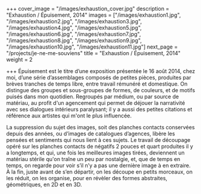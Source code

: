 +++
cover_image = "/images/exhaustion_cover.jpg"
description = "Exhaustion / Épuisement, 2014"
images = ["/images/exhaustion1.jpg", "/images/exhaustion2.jpg", "/images/exhaustion3.jpg", "/images/exhaustion4.jpg", "/images/exhaustion5.jpg", "/images/exhaustion6.jpg", "/images/exhaustion7.jpg", "/images/exhaustion8.jpg", "/images/exhaustion9.jpg", "/images/exhaustion10.jpg", "/images/exhaustion11.jpg"]
next_page = "/projects/je-ne-me-souviens"
title = "Exhaustion / Épuisement, 2014"
weight = 2

+++
Épuisement est le titre d’une exposition présentée le 16 août 2014, chez moi, d’une série d’assemblages composés de petites pièces, produites par brèves tranches de temps libre, entre travail rémunéré et domestique. On distingue des groupes et sous-groupes de formes, de couleurs, et de motifs puisés dans mon quotidien. Regroupés par médium, ou par source de matériau, au profit d'un agencement qui permet de déjouer la narrativité avec ses dialogues intérieurs paralysant; il y a aussi des petites citations et référence aux artistes qui m'ont le plus influencée.

La suppression du sujet des images, soit des planches contacts conservées depuis des années, ou d’images de catalogues d’agences, libère les pensées et sentiments qui nous lient à ces sujets. Le travail de découpage opéré sur les planches contacts de négatifs 2 pouces et quart produites il y a longtemps, et qui, une fois les meilleures images tirées, deviennent un matériau stérile qu'on traîne un peu par nostalgie, et, que de temps en temps, on regarde pour voir s’il n’y a pas une dernière image à en extraire. À la fin, juste avant de s’en départir, on les découpe en petits morceaux, on les réduit, on les organise, pour en révèler des formes abstraites, géométriques, en 2D et en 3D.